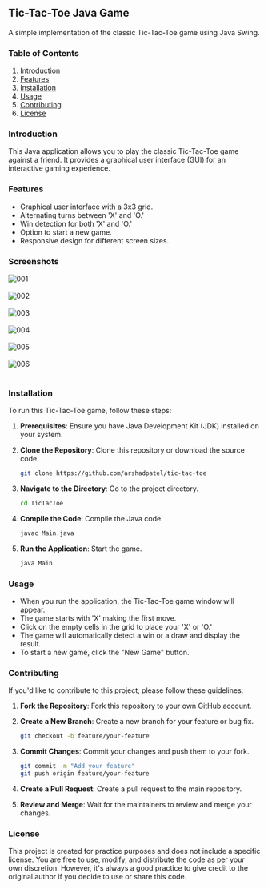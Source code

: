 ## Tic-Tac-Toe Java Game

A simple implementation of the classic Tic-Tac-Toe game using Java Swing.

### Table of Contents

1. [Introduction](#introduction)
2. [Features](#features)
3. [Installation](#installation)
4. [Usage](#usage)
5. [Contributing](#contributing)
6. [License](#license)

### Introduction

This Java application allows you to play the classic Tic-Tac-Toe game against a friend. It provides a graphical user interface (GUI) for an interactive gaming experience.

### Features

- Graphical user interface with a 3x3 grid.
- Alternating turns between 'X' and 'O.'
- Win detection for both 'X' and 'O.'
- Option to start a new game.
- Responsive design for different screen sizes.

### Screenshots
![001](Images/001.png)
<br>
<br>
![002](Images/002.png)
<br>
<br>
![003](Images/003.png)
<br>
<br>
![004](Images/004.png)
<br>
<br>
![005](Images/005.png)
<br>
<br>
![006](Images/006.png)
<br>
<br>

### Installation

To run this Tic-Tac-Toe game, follow these steps:

1. **Prerequisites**: Ensure you have Java Development Kit (JDK) installed on your system.

2. **Clone the Repository**: Clone this repository or download the source code.

   ```sh
   git clone https://github.com/arshadpatel/tic-tac-toe
3. **Navigate to the Directory**: Go to the project directory.

   ```sh
   cd TicTacToe
4. **Compile the Code**: Compile the Java code.

   ```sh
   javac Main.java

5. **Run the Application**: Start the game.

   ```sh
   java Main

### Usage

- When you run the application, the Tic-Tac-Toe game window will appear.
- The game starts with 'X' making the first move.
- Click on the empty cells in the grid to place your 'X' or 'O.'
- The game will automatically detect a win or a draw and display the result.
- To start a new game, click the "New Game" button.

### Contributing
If you'd like to contribute to this project, please follow these guidelines:

1. **Fork the Repository**: Fork this repository to your own GitHub account.
2. **Create a New Branch**: Create a new branch for your feature or bug fix.

   ```sh
   git checkout -b feature/your-feature
3. **Commit Changes**: Commit your changes and push them to your fork.

   ```sh
   git commit -m "Add your feature"
   git push origin feature/your-feature
4. **Create a Pull Request**: Create a pull request to the main repository.
5. **Review and Merge**: Wait for the maintainers to review and merge your changes.

### License

This project is created for practice purposes and does not include a specific license. You are free to use, modify, and distribute the code as per your own discretion. However, it's always a good practice to give credit to the original author if you decide to use or share this code.

